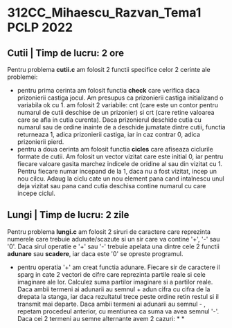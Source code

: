 # 312CC_Mihaescu_Razvan_Tema1 PCLP 2022

## Cutii | Timp de lucru: 2 ore

Pentru problema **cutii.c** am folosit 2 functii specifice celor 2 cerinte ale problemei:
* pentru prima cerinta am folosit functia **check** care verifica daca prizonierii castiga jocul. Am presupus ca prizonierii castiga initializand o variabila ok cu 1.  am folosit 2 variabile: cnt (care este un contor pentru numarul de cutii deschise de un prizonier) si crt (care retine valoarea care se afla in cutia curenta). Daca prizonierul deschide cutia cu numarul sau de ordine inainte de a deschide jumatate dintre cutii, functia returneaza 1, adica prizonierii castiga, iar in caz contrar 0, adica prizonierii pierd.
* pentru a doua cerinta am folosit functia **cicles** care afiseaza ciclurile formate de cutii. Am folosit un vector vizitat care este initial 0, iar pentru fiecare valoare gasita marchez indicele de oridine al sau din vizitat cu 1. Pentru fiecare numar incepand de la 1, daca nu a fost vizitat, incep un nou cilcu. Adaug la ciclu cate un nou element pana cand intalnescu unul deja vizitat sau pana cand cutia deschisa contine numarul cu care incepe ciclul.

## Lungi | Timp de lucru: 2 zile

Pentru problema **lungi.c** am folosit 2 siruri de caractere care reprezinta numerele care trebuie adunate/scazute si un sir care va contine '+', '-' sau '0'. Daca sirul operatie e '+' sau '-' trebuie apelata una dintre cele 2 functii **adunare** sau **scadere**, iar daca este '0' se opreste programul. 
* pentru operatia '+' am creat functia adunare. Fiecare sir de caractere il sparg in cate 2 vectori de cifre care reprezinta partile reale si cele imaginare ale lor. Calculez suma partilor imaginare si a partilor reale. Daca ambii termeni ai adunarii au semnul + adun cifra cu cifra de la drepata la stanga, iar daca rezultatul trece peste ordine retin restul si il transmit mai departe. Daca ambii termeni ai adunarii au semnul - , repetam procedeul anterior, cu mentiunea ca suma va avea semnul '-'. Daca cei 2 termeni au semne alternante avem 2 cazuri: 
  *
  *
